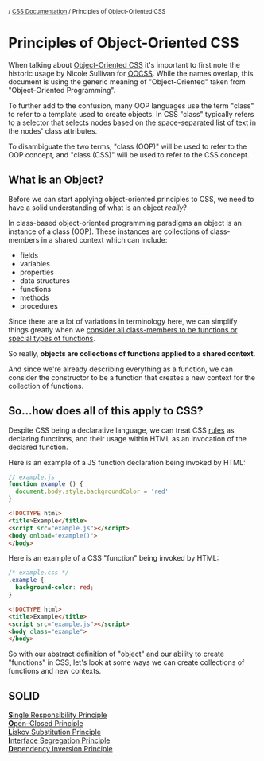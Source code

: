 <sub>/ [CSS Documentation](..) / Principles of Object-Oriented CSS</sub>

# Principles of Object-Oriented CSS

When talking about [Object-Oriented CSS][object-oriented-css] it's important to first note the historic usage by Nicole Sullivan for [OOCSS][oocss]. While the names overlap, this document is using the generic meaning of "Object-Oriented" taken from "Object-Oriented Programming".

To further add to the confusion, many OOP languages use the term "class" to refer to a template used to create objects. In CSS "class" typically refers to a selector that selects nodes based on the space-separated list of text in the nodes' class attributes.

To disambiguate the two terms, "class (OOP)" will be used to refer to the OOP concept, and "class (CSS)" will be used to refer to the CSS concept.

<!--
Better terms are needed than "class (OOP)/class (CSS)"

Up for consideration:

 * OOP class/CSS class
 * Object Definitions/classes

Rejected options:

 * Types/classes - "types" is used in CSS specs to refer to element selectors
 * Templates/classes - "templates" are used in HTML and too many other contexts to be useful
-->

## What is an Object?

Before we can start applying object-oriented principles to CSS, we need to have a solid understanding of what is an object _really_?

In class-based object-oriented programming paradigms an object is an instance of a class (OOP). These instances are collections of class-members in a shared context which can include:

 * fields
 * variables
 * properties
 * data structures
 * functions
 * methods
 * procedures

Since there are a lot of variations in terminology here, we can simplify things greatly when we [consider all class-members to be functions or special types of functions][cmf].

So really, **objects are collections of functions applied to a shared context**.

And since we're already describing everything as a function, we can consider the constructor to be a function that creates a new context for the collection of functions.

<!-- Insert "Boy, that escalated quickly" gif -->

## So&hellip;how does all of this apply to CSS?

Despite CSS being a declarative language, we can treat CSS [rules][rules] as declaring functions, and their usage within HTML as an invocation of the declared function.

Here is an example of a JS function declaration being invoked by HTML:

```js
// example.js
function example () {
  document.body.style.backgroundColor = 'red'
}
```

```html
<!DOCTYPE html>
<title>Example</title>
<script src="example.js"></script>
<body onload="example()">
</body>
```

Here is an example of a CSS "function" being invoked by HTML:

```css
/* example.css */
.example {
  background-color: red;
}
```

```html
<!DOCTYPE html>
<title>Example</title>
<script src="example.js"></script>
<body class="example">
</body>
```

So with our abstract definition of "object" and our ability to create "functions" in CSS, let's look at some ways we can create collections of functions and new contexts.

## SOLID

[**S**ingle Responsibility Principle][S]  
[**O**pen&ndash;Closed Principle][O]  
[**L**iskov Substitution Principle][L]  
[**I**nterface Segregation Principle][I]  
[**D**ependency Inversion Principle][D]

[S]: single-responsibility-principle
[O]: open-closed-principle
[L]: liskov-substitution-principle
[I]: interface-segregation-principle
[D]: dependency-inversion-principle

[cmf]: class-members-as-functions
[object-oriented-css]: ../terms-and-definitions/object-oriented/css
[oocss]: ../terms-and-definitions/oocss
[rules]: ../terms-and-definitions/rules